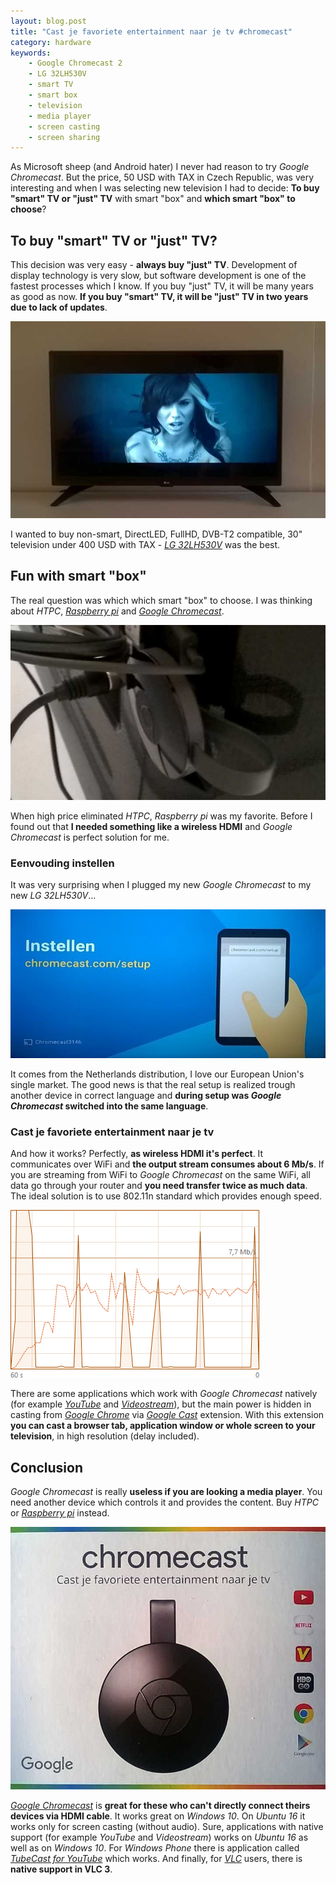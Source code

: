 ```yaml
---
layout: blog.post
title: "Cast je favoriete entertainment naar je tv #chromecast"
category: hardware
keywords:
    - Google Chromecast 2
    - LG 32LH530V
    - smart TV
    - smart box
    - television
    - media player
    - screen casting
    - screen sharing
---
```


As Microsoft sheep (and Android hater) I never had reason to try *Google Chromecast*.
But the price, 50 USD with TAX in Czech Republic, was very interesting and when I was selecting new television I had to decide:
**To buy "smart" TV or "just" TV** with smart "box" and **which smart "box" to choose**?



## To buy "smart" TV or "just" TV?

This decision was very easy - **always buy "just" TV**.
Development of display technology is very slow, but software development is one of the fastest processes which I know.
If you buy "just" TV, it will be many years as good as now.
**If you buy "smart" TV, it will be "just" TV in two years due to lack of updates**.

![LG 32LH530V](/notes/data/2016-11-27/google-chromecast-2/lg-32lh530v.jpg)

I wanted to buy non-smart, DirectLED, FullHD, DVB-T2 compatible, 30" television under 400 USD with TAX - [*LG 32LH530V*] was the best.



## Fun with smart "box"

The real question was which which smart "box" to choose.
I was thinking about *HTPC*, [*Raspberry pi*] and [*Google Chromecast*].

![Google Chromecast 2 plugged in LG 32LH530V](/notes/data/2016-11-27/google-chromecast-2/google-chromecast-2.jpg)

When high price eliminated *HTPC*, *Raspberry pi* was my favorite.
Before I found out that **I needed something like a wireless HDMI** and *Google Chromecast* is perfect solution for me.


### Eenvouding instellen

It was very surprising when I plugged my new *Google Chromecast* to my new *LG 32LH530V*...

![Instellen](/notes/data/2016-11-27/google-chromecast-2/instellen.jpg)

It comes from the Netherlands distribution, I love our European Union's single market.
The good news is that the real setup is realized trough another device in correct language and **during setup was *Google Chromecast* switched into the same language**.


### Cast je favoriete entertainment naar je tv

And how it works? Perfectly, **as wireless HDMI it's perfect**.
It communicates over WiFi and **the output stream consumes about 6 Mb/s**.
If you are streaming from WiFi to *Google Chromecast* on the same WiFi, all data go through your router and **you need transfer twice as much data**.
The ideal solution is to use 802.11n standard which provides enough speed.

![Network history](/notes/data/2016-11-27/google-chromecast-2/network-history.png)

There are some applications which work with *Google Chromecast* natively (for example [*YouTube*] and [*Videostream*]), but the main power is hidden in casting from [*Google Chrome*] via [*Google Cast*] extension.
With this extension **you can cast a browser tab, application window or whole screen to your television**, in high resolution (delay included).



## Conclusion

*Google Chromecast* is really **useless if you are looking a media player**.
You need another device which controls it and provides the content.
Buy *HTPC* or [*Raspberry pi*] instead.

![Google Chromecast 2](/notes/data/2016-11-27/google-chromecast-2/box.jpg)

[*Google Chromecast*] is **great for these who can't directly connect theirs devices via HDMI cable**.
It works great on *Windows 10*.
On *Ubuntu 16* it works only for screen casting (without audio).
Sure, applications with native support (for example *YouTube* and *Videostream*) works on *Ubuntu 16* as well as on *Windows 10*.
For *Windows Phone* there is application called [*TubeCast for YouTube*] which works.
And finally, for [*VLC*] users, there is **native support in VLC 3**.



[*LG 32LH530V*]:https://www.google.com/search?q=LG%2032LH530V
[*Raspberry pi*]:https://www.raspberrypi.org/
[*Google Chromecast*]:https://www.google.com/chromecast/
[*YouTube*]:https://www.youtube.com/
[*Videostream*]:http://getvideostream.com/
[*Google Chrome*]:https://www.google.com/chrome/
[*Google Cast*]:https://chrome.google.com/webstore/detail/google-cast/boadgeojelhgndaghljhdicfkmllpafd
[*TubeCast for YouTube*]:https://www.microsoft.com/store/p/tubecast-for-youtube/9wzdncrdx3fs
[*VLC*]:http://www.videolan.org/vlc/
